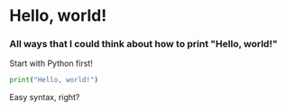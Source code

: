 # Hello, world!
### All ways that I could think about how to print "Hello, world!"

Start with Python first!

```python
print("Hello, world!")
```
Easy syntax, right?

```

```

